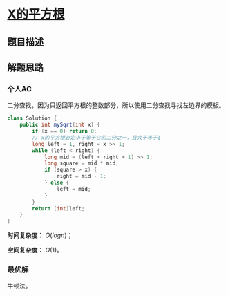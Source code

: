 # [X的平方根]()

## 题目描述

## 解题思路

### 个人AC

二分查找，因为只返回平方根的整数部分，所以使用二分查找寻找左边界的模板。

```java
class Solution {
    public int mySqrt(int x) {
        if (x == 0) return 0;
        // x的平方根必定小于等于它的二分之一，且大于等于1
        long left = 1, right = x >> 1;
        while (left < right) {
            long mid = (left + right + 1) >> 1;
            long square = mid * mid;
            if (square > x) {
                right = mid - 1;
            } else {
                left = mid;
            }
        }
        return (int)left;
    }
}
```

**时间复杂度：** $O(logn)$；

**空间复杂度：** $O(1)$。

### 最优解

牛顿法。